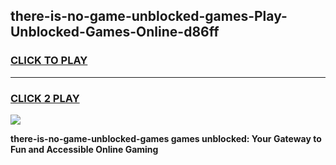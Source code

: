 
## there-is-no-game-unblocked-games-Play-Unblocked-Games-Online-d86ff
<h3>
<a href="https://premium76.site?title=there-is-no-game-unblocked-games&ref=25A">CLICK TO PLAY</a></h3>
<hr>

<h3>
<a href="https://premium76.site?title=there-is-no-game-unblocked-games&ref=25A">CLICK 2 PLAY</a>
  
</h3>

<a href="https://premium76.site?title=there-is-no-game-unblocked-games&ref=25A"><img src="https://clearcache.store/games.png"></a>


**there-is-no-game-unblocked-games games unblocked: Your Gateway to Fun and Accessible Online Gaming**
